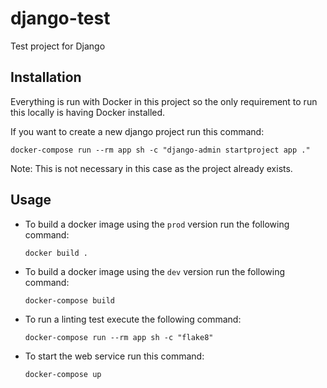 # django-test

Test project for Django

## Installation

Everything is run with Docker in this project so the only requirement to run this locally is having Docker installed.

If you want to create a new django project run this command:

```shell
docker-compose run --rm app sh -c "django-admin startproject app ."
```

Note: This is not necessary in this case as the project already exists.

## Usage

- To build a docker image using the `prod` version run the following command:

  ```shell
  docker build .
  ```

- To build a docker image using the `dev` version run the following command:

  ```shell
  docker-compose build
  ```

- To run a linting test execute the following command:

  ```shell
  docker-compose run --rm app sh -c "flake8"
  ```

- To start the web service run this command:
  ```shell
  docker-compose up
  ```
